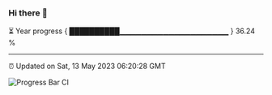 ### Hi there 👋

⏳ Year progress { ██████████▁▁▁▁▁▁▁▁▁▁▁▁▁▁▁▁▁▁▁▁ } 36.24 %

---

⏰ Updated on Sat, 13 May 2023 06:20:28 GMT

![Progress Bar CI](https://github.com/ZhaoGui/ZhaoGui/workflows/Progress%20Bar%20CI/badge.svg)
